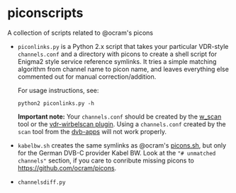 piconscripts
============

A collection of scripts related to @ocram's picons

* `piconlinks.py` is a Python 2.x script that takes 
  your particular VDR-style `channels.conf` and a
  directory with picons to create a shell script for
  Enigma2 style service reference symlinks.
  It tries a simple matching algorithm from channel
  name to picon name, and leaves everything else
  commented out for manual correction/addition.

  For usage instructions, see:

  ```python2 piconlinks.py -h```

  **Important note:** Your `channels.conf` should be created
  by the [w_scan](http://wirbel.htpc-forum.de/w_scan/index2.html)
  tool or the [vdr-wirbelscan plugin](http://wirbel.htpc-forum.de/wirbelscan/index2.html).
  Using a `channels.conf` created by the `scan` tool from the
  [dvb-apps](http://www.linuxtv.org/) will not work properly.

* `kabelbw.sh` creates the same symlinks as @ocram's
  [picons.sh](https://github.com/ocram/picons/blob/master/picons.sh),
  but only for the German DVB-C provider Kabel BW.
  Look at the `"# unmatched channels"` section, if you
  care to conribute missing picons to
  https://github.com/ocram/picons.

* `channelsdiff.py`
